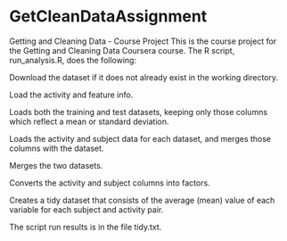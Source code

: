 # GetCleanDataAssignment
Getting and Cleaning Data - Course Project
This is the course project for the Getting and Cleaning Data Coursera course. 
The R script, run_analysis.R, does the following:

Download the dataset if it does not already exist in the working directory.

Load the activity and feature info.

Loads both the training and test datasets, keeping only those columns which reflect a mean or standard deviation.

Loads the activity and subject data for each dataset, and merges those columns with the dataset.

Merges the two datasets.

Converts the activity and subject columns into factors.

Creates a tidy dataset that consists of the average (mean) value of each variable for each subject and activity pair.

The script run results is in the file tidy.txt.
